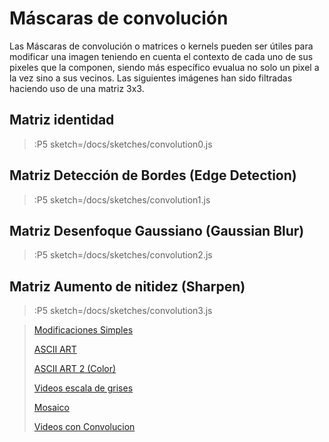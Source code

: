# Máscaras de convolución
 Las Máscaras de convolución o matrices o kernels pueden ser útiles para modificar una imagen teniendo en cuenta el contexto de cada uno de sus pixeles que la componen, siendo más específico evualua no solo un pixel a la vez sino a sus vecinos. Las siguientes imágenes han sido filtradas haciendo uso de una matriz 3x3. 

## Matriz identidad
> :P5 sketch=/docs/sketches/convolution0.js

## Matriz Detección de Bordes (Edge Detection)
> :P5 sketch=/docs/sketches/convolution1.js

## Matriz Desenfoque Gaussiano (Gaussian Blur)
> :P5 sketch=/docs/sketches/convolution2.js

## Matriz Aumento de nitidez (Sharpen)
> :P5 sketch=/docs/sketches/convolution3.js


>
>
> [Modificaciones Simples](/docs/workshops/ImagingFolder/simpleMods)
>
> [ASCII ART](/docs/workshops/ImagingFolder/ASCIIART)
>
> [ASCII ART 2 (Color)](/docs/workshops/ImagingFolder/ASCIIART2)
>
> [Videos escala de grises](/docs/workshops/ImagingFolder/videosGrises)
>
> [Mosaico](/docs/workshops/ImagingFolder/mosaico)
>
> [Videos con Convolucion](/docs/workshops/ImagingFolder/videoConvolution)